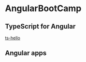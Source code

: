 # AngularBootCamp

## TypeScript for Angular
[ts-hello](https://github.com/benjavicha1/AngularBootCamp/tree/master/ts-hello)

## Angular apps

